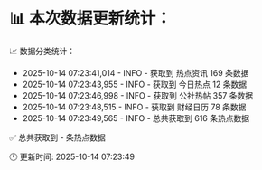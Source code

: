 📊 本次数据更新统计：
==========================

📈 数据分类统计：
- 2025-10-14 07:23:41,014 - INFO - 获取到 热点资讯 169 条数据
- 2025-10-14 07:23:43,955 - INFO - 获取到 今日热点 12 条数据
- 2025-10-14 07:23:46,998 - INFO - 获取到 公社热帖 357 条数据
- 2025-10-14 07:23:48,515 - INFO - 获取到 财经日历 78 条数据
- 2025-10-14 07:23:49,565 - INFO - 总共获取到 616 条热点数据

✅ 总共获取到 - 条热点数据

🕐 更新时间: 2025-10-14 07:23:49
